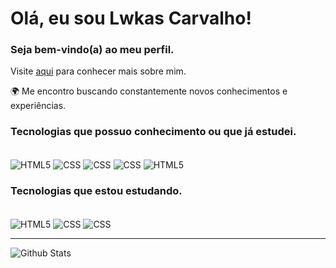 # Olá, eu sou Lwkas Carvalho!

### Seja bem-vindo(a) ao meu perfil.

<p>Visite <a href="https://github.com/llwkascarvalho/Portfolio">aqui</a> para conhecer mais sobre mim.</p>

🌍 Me encontro buscando constantemente novos conhecimentos e experiências. 

### Tecnologias que possuo conhecimento ou que já estudei.

<div style="display: inline_block"><br> 
  <img align="center" alt="HTML5" src="https://img.shields.io/badge/HTML5-E34F26?style=for-the-badge&logo=html5&logoColor=white">
  <img align="center" alt="CSS" src="https://img.shields.io/badge/CSS3-1572B6?style=for-the-badge&logo=css3&logoColor=white">
  <img align="center" alt="CSS" src="https://img.shields.io/badge/GIT-E44C30?style=for-the-badge&logo=git&logoColor=white">
  <img align="center" alt="CSS" src="https://img.shields.io/badge/C%2B%2B-00599C?style=for-the-badge&logo=c%2B%2B&logoColor=white">
  <img align="center" alt="HTML5" src="https://img.shields.io/badge/C-00599C?style=for-the-badge&logo=c&logoColor=white">
</div>

### Tecnologias que estou estudando.

<div style="display: inline_block"><br> 
  <img align="center" alt="HTML5" src="https://img.shields.io/badge/JavaScript-F7DF1E?style=for-the-badge&logo=javascript&logoColor=black">
  <img align="center" alt="CSS" src="https://img.shields.io/badge/Python-14354C?style=for-the-badge&logo=python&logoColor=white">
  <img align="center" alt="CSS" src="https://img.shields.io/badge/React-20232A?style=for-the-badge&logo=react&logoColor=61DAFB">
</div>

---

![Github Stats](https://github-readme-stats.vercel.app/api?username=llwkascarvalho&show_icons=true&theme=github_dark)
